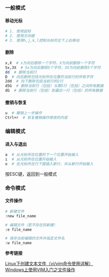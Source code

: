 ### 一般模式

#### 移动光标

```bash
# 1. 使用鼠标
# 2. 使用方向键
# 3. 使用h,j,k,l控制光标的左下上右移动
```

#### 删除

```bash
x,X  # x为向后删除一个字符，X为向前删除一个字符
5x,3X  # 5x为向后删除5个字符，3X为向前删除3个字符
dd  # 删除当前行
D  # 向后删除包括光标所在位置的当前行的所有字符
2dd  # 向下删除包括当前行的2行
d5G  # 删除当前行（包括）与第5行（包括）之间所有数据
dG  # 删除当前行（包括）到最后一行（包括）的所有数据
```

#### 撤销与恢复

```bash
u  # 撤销上一步操作
Ctrl+r  # 恢复撤销操作修改的内容
```

### 编辑模式

#### 进入与退出

```bash
a  # 从光标所在位置的下一个位置开始输入
i  # 从光标所在位置开始输入
o  # 在光标所在行下面插入新行，并从新行开始输入
```
按ESC键，返回到一般模式

### 命令模式

#### 文件操作

```bash
# 新建文件
:new file_name

# 编辑文件（若不存在则新建）
:e file_name

# 保存当前编辑的文件并指定文件名
:w file_name

```

**参考链接**

[Linux下创建文本文件（vi/vim命令使用详解）](http://www.cnblogs.com/EasonJim/p/6169985.html)</br>
[Windows上使用VIM入门之文件操作](http://www.cnblogs.com/tambor/archive/2011/12/28/vim_rumen_file_edit.html)
